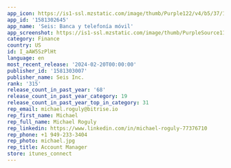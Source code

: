 ```yaml
---
app_icon: https://is1-ssl.mzstatic.com/image/thumb/Purple122/v4/b5/37/13/b5371355-5a4c-c4ea-1aa5-0b2918f3d0a8/AppIcon-0-1x_U007emarketing-0-7-0-85-220-0.png/1024x1024bb.png
app_id: '1581302645'
app_name: 'Seis: Banca y telefonía móvil'
app_screenshot: https://is1-ssl.mzstatic.com/image/thumb/PurpleSource116/v4/4f/ad/80/4fad80d9-7215-f2f4-3089-434816adb27d/d1b3aba3-6a46-478a-94ed-974f58290dcc_iPhone_6.5__1.jpg/1242x2688bb.png
category: Finance
country: US
id: I_aAW5SzPlHt
language: en
most_recent_release: '2024-02-20T00:00:00'
publisher_id: '1581303007'
publisher_name: Seis Inc.
rank: '315'
release_count_in_past_year: '68'
release_count_in_past_year_category: 19
release_count_in_past_year_top_in_category: 31
rep_email: michael.roguly@bitrise.io
rep_first_name: Michael
rep_full_name: Michael Roguly
rep_linkedin: https://www.linkedin.com/in/michael-roguly-77376710
rep_phone: +1 949-233-3404
rep_photo: michael.jpg
rep_title: Account Manager
store: itunes_connect
---
```

